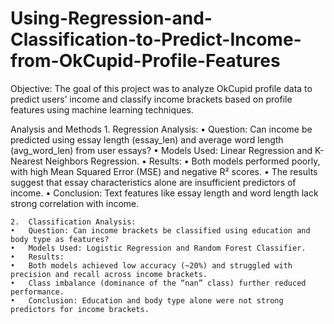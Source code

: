 # Using-Regression-and-Classification-to-Predict-Income-from-OkCupid-Profile-Features

Objective:
The goal of this project was to analyze OkCupid profile data to predict users’ income and classify income brackets based on profile features using machine learning techniques.

Analysis and Methods
	1.	Regression Analysis:
	•	Question: Can income be predicted using essay length (essay_len) and average word length (avg_word_len) from user essays?
	•	Models Used: Linear Regression and K-Nearest Neighbors Regression.
	•	Results:
	•	Both models performed poorly, with high Mean Squared Error (MSE) and negative R² scores.
	•	The results suggest that essay characteristics alone are insufficient predictors of income.
	•	Conclusion: Text features like essay length and word length lack strong correlation with income.

 
	2.	Classification Analysis:
	•	Question: Can income brackets be classified using education and body type as features?
	•	Models Used: Logistic Regression and Random Forest Classifier.
	•	Results:
	•	Both models achieved low accuracy (~20%) and struggled with precision and recall across income brackets.
	•	Class imbalance (dominance of the “nan” class) further reduced performance.
	•	Conclusion: Education and body type alone were not strong predictors for income brackets.
